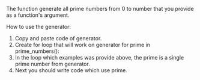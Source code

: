 The function generate all prime numbers from 0 to number that you provide as a function's argument.

How to use the generator:
1. Copy and paste code of generator.
2. Create for loop that will work on generator for prime in prime_numbers():
3. In the loop which examples was provide above, the prime is a single prime number from generator.
4. Next you should write code which use prime.
